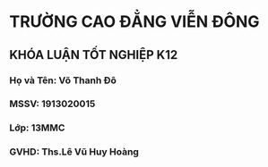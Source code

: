 # TRƯỜNG CAO ĐẲNG VIỄN ĐÔNG
## KHÓA LUẬN TỐT NGHIỆP K12
### Họ và Tên: Võ Thanh Đô
### MSSV: 1913020015
### Lớp: 13MMC
### GVHD: Ths.Lê Vũ Huy Hoàng
